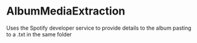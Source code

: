 # AlbumMediaExtraction
Uses the Spotify developer service to provide details to the album pasting to a .txt in the same folder
